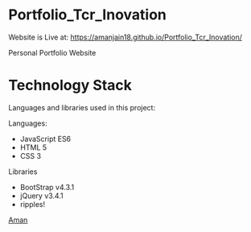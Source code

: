 # Portfolio_Tcr_Inovation
Website is Live at: https://amanjain18.github.io/Portfolio_Tcr_Inovation/

Personal Portfolio Website
# Technology Stack

Languages and libraries used in this project:

Languages:
 - JavaScript ES6
 - HTML 5
 - CSS 3

Libraries
 - BootStrap v4.3.1
 - jQuery v3.4.1
 - ripples!

[Aman](https://user-images.githubusercontent.com/89217032/145672901-e5099591-2bd4-4a6e-9d4b-9c1804ab24ce.png)


